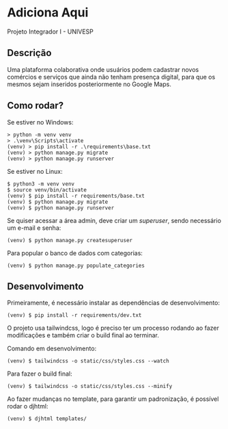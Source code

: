 # Adiciona Aqui
Projeto Integrador I - UNIVESP

## Descrição

Uma plataforma colaborativa onde usuários podem cadastrar novos comércios e serviços que ainda não tenham presença digital, para que os mesmos sejam inseridos posteriormente no Google Maps.

## Como rodar?

Se estiver no Windows:
```commandline
> python -m venv venv
> .\venv\Scripts\activate
(venv) > pip install -r .\requirements\base.txt
(venv) > python manage.py migrate
(venv) > python manage.py runserver
```

Se estiver no Linux:
```commandline
$ python3 -m venv venv
$ source venv/bin/activate
(venv) $ pip install -r requirements/base.txt
(venv) $ python manage.py migrate
(venv) $ python manage.py runserver
```

Se quiser acessar a área admin, deve criar um *superuser*, sendo necessário um e-mail e senha:
```commandline
(venv) $ python manage.py createsuperuser
```

Para popular o banco de dados com categorias:
```commandline
(venv) $ python manage.py populate_categories
```

## Desenvolvimento

Primeiramente, é necessário instalar as dependências de desenvolvimento:
```commandline
(venv) $ pip install -r requirements/dev.txt
```

O projeto usa tailwindcss, logo é preciso ter um processo rodando ao fazer modificações e também criar o build final ao terminar.

Comando em desenvolvimento:
```commandline
(venv) $ tailwindcss -o static/css/styles.css --watch
```

Para fazer o build final:
```commandline
(venv) $ tailwindcss -o static/css/styles.css --minify
```

Ao fazer mudanças no template, para garantir um padronização, é possível rodar o djhtml:
```commandline
(venv) $ djhtml templates/
```
